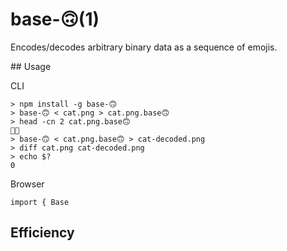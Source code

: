 # base-🙃(1)

Encodes/decodes arbitrary binary data as a sequence of emojis.

## Usage

CLI

    > npm install -g base-🙃
    > base-🙃 < cat.png > cat.png.base🙃
    > head -cn 2 cat.png.base🙃
    🎉🙃
    > base-🙃 < cat.png.base🙃 > cat-decoded.png
    > diff cat.png cat-decoded.png
    > echo $?
    0

Browser

    import { Base

    

## Efficiency


